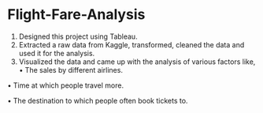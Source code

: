 # Flight-Fare-Analysis
1. Designed this project using Tableau. 
2. Extracted a raw data from Kaggle, transformed, cleaned the data and used it for the analysis. 
3. Visualized the data and came up with the analysis of various factors like,
• The sales by different airlines.

• Time at which people travel more.

• The destination to which people often book tickets to.
